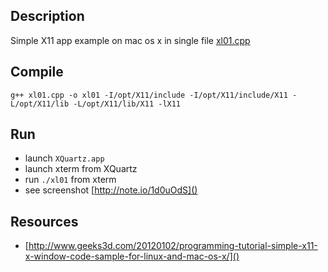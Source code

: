 ## Description

Simple X11 app example on mac os x in single file [xl01.cpp](xl01.cpp)

## Compile

	g++ xl01.cpp -o xl01 -I/opt/X11/include -I/opt/X11/include/X11 -L/opt/X11/lib -L/opt/X11/lib/X11 -lX11

## Run

* launch ```XQuartz.app```
* launch xterm from XQuartz
* run ```./xl01``` from xterm
* see screenshot [http://note.io/1d0uOdS]()

## Resources

* [http://www.geeks3d.com/20120102/programming-tutorial-simple-x11-x-window-code-sample-for-linux-and-mac-os-x/]()
